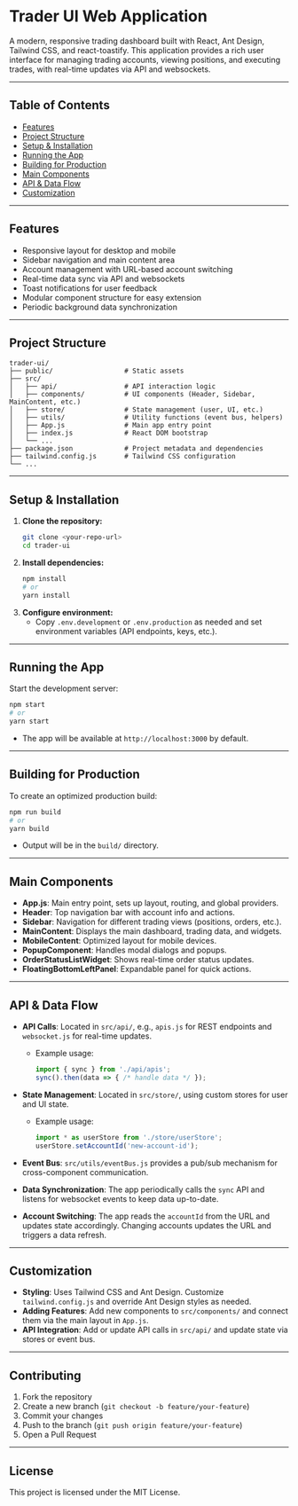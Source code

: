 # Trader UI Web Application

A modern, responsive trading dashboard built with React, Ant Design, Tailwind CSS, and react-toastify. This application provides a rich user interface for managing trading accounts, viewing positions, and executing trades, with real-time updates via API and websockets.

---

## Table of Contents
- [Features](#features)
- [Project Structure](#project-structure)
- [Setup & Installation](#setup--installation)
- [Running the App](#running-the-app)
- [Building for Production](#building-for-production)
- [Main Components](#main-components)
- [API & Data Flow](#api--data-flow)
- [Customization](#customization)

---

## Features
- Responsive layout for desktop and mobile
- Sidebar navigation and main content area
- Account management with URL-based account switching
- Real-time data sync via API and websockets
- Toast notifications for user feedback
- Modular component structure for easy extension
- Periodic background data synchronization

---

## Project Structure

```
trader-ui/
├── public/                  # Static assets
├── src/
│   ├── api/                 # API interaction logic
│   ├── components/          # UI components (Header, Sidebar, MainContent, etc.)
│   ├── store/               # State management (user, UI, etc.)
│   ├── utils/               # Utility functions (event bus, helpers)
│   ├── App.js               # Main app entry point
│   ├── index.js             # React DOM bootstrap
│   └── ...
├── package.json             # Project metadata and dependencies
├── tailwind.config.js       # Tailwind CSS configuration
└── ...
```

---

## Setup & Installation

1. **Clone the repository:**
   ```bash
   git clone <your-repo-url>
   cd trader-ui
   ```
2. **Install dependencies:**
   ```bash
   npm install
   # or
   yarn install
   ```
3. **Configure environment:**
   - Copy `.env.development` or `.env.production` as needed and set environment variables (API endpoints, keys, etc.).

---

## Running the App

Start the development server:
```bash
npm start
# or
yarn start
```
- The app will be available at `http://localhost:3000` by default.

---

## Building for Production

To create an optimized production build:
```bash
npm run build
# or
yarn build
```
- Output will be in the `build/` directory.

---

## Main Components

- **App.js**: Main entry point, sets up layout, routing, and global providers.
- **Header**: Top navigation bar with account info and actions.
- **Sidebar**: Navigation for different trading views (positions, orders, etc.).
- **MainContent**: Displays the main dashboard, trading data, and widgets.
- **MobileContent**: Optimized layout for mobile devices.
- **PopupComponent**: Handles modal dialogs and popups.
- **OrderStatusListWidget**: Shows real-time order status updates.
- **FloatingBottomLeftPanel**: Expandable panel for quick actions.

---

## API & Data Flow

- **API Calls**: Located in `src/api/`, e.g., `apis.js` for REST endpoints and `websocket.js` for real-time updates.
  - Example usage:
    ```js
    import { sync } from './api/apis';
    sync().then(data => { /* handle data */ });
    ```
- **State Management**: Located in `src/store/`, using custom stores for user and UI state.
  - Example usage:
    ```js
    import * as userStore from './store/userStore';
    userStore.setAccountId('new-account-id');
    ```
- **Event Bus**: `src/utils/eventBus.js` provides a pub/sub mechanism for cross-component communication.

- **Data Synchronization**: The app periodically calls the `sync` API and listens for websocket events to keep data up-to-date.

- **Account Switching**: The app reads the `accountId` from the URL and updates state accordingly. Changing accounts updates the URL and triggers a data refresh.

---

## Customization

- **Styling**: Uses Tailwind CSS and Ant Design. Customize `tailwind.config.js` and override Ant Design styles as needed.
- **Adding Features**: Add new components to `src/components/` and connect them via the main layout in `App.js`.
- **API Integration**: Add or update API calls in `src/api/` and update state via stores or event bus.

---

## Contributing

1. Fork the repository
2. Create a new branch (`git checkout -b feature/your-feature`)
3. Commit your changes
4. Push to the branch (`git push origin feature/your-feature`)
5. Open a Pull Request

---

## License

This project is licensed under the MIT License.
